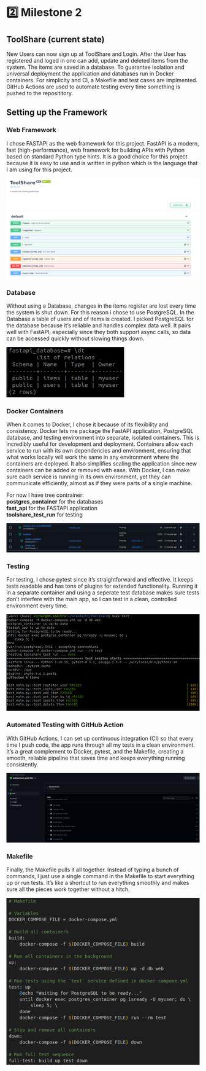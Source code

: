 # :two: Milestone 2

## ToolShare (current state)

New Users can now sign up at ToolShare and Login. After the User has registered and loged in one can add, update and deleted items from the system. The items are saved in a database. To guarantee isolation and universal deployment the application and databases run in Docker containers. For simplicity and CI, a Makefile and test cases are implmented. GitHub Actions are used to automate testing every time something is pushed to the reposititory. 

## Setting up the Framework

### Web Framework
I chose FASTAPI as the web framework for this project. FastAPI is a modern, fast (high-performance), web framework for building APIs with Python based on standard Python type hints. It is a good choice for this project because it is easy to use and is written in python which is the language that I am using for this project.

![alt text](image.png)

### Database 

Without using a Database, changes in the items register are lost every time the system is shut down. For this reason i chose to use PostgreSQL. In the Database a table of users and of items is created. I picked PostgreSQL for the database because it’s reliable and handles complex data well. It pairs well with FastAPI, especially since they both support async calls, so data can be accessed quickly without slowing things down.

![alt text](image-1.png)

### Docker Containers 
When it comes to Docker, I chose it because of its flexibility and consistency. Docker lets me package the FastAPI application, PostgreSQL database, and testing environment into separate, isolated containers. This is incredibly useful for development and deployment. Containers allow each service to run with its own dependencies and environment, ensuring that what works locally will work the same in any environment where the containers are deployed. It also simplifies scaling the application since new containers can be added or removed with ease. With Docker, I can make sure each service is running in its own environment, yet they can communicate efficiently, almost as if they were parts of a single machine.

For now I have tree contrainer: <br>
**postgres_container** for the databases <br>
**fast_api** for the FASTAPI application <br>
**toolshare_test_run** for testing <br>

![alt text](image-2.png)

### Testing

For testing, I chose pytest since it’s straightforward and effective. It keeps tests readable and has tons of plugins for extended functionality. Running it in a separate container and using a seperate test database makes sure tests don’t interfere with the main app, so I can test in a clean, controlled environment every time.

![alt text](image-3.png)

### Automated Testing with GitHub Action

With GitHub Actions, I can set up continuous integration (CI) so that every time I push code, the app runs through all my tests in a clean environment.  It’s a great complement to Docker, pytest, and the Makefile, creating a smooth, reliable pipeline that saves time and keeps everything running consistently.

![alt text](image-5.png)

### Makefile

Finally, the Makefile pulls it all together. Instead of typing a bunch of commands, I just use a single command in the Makefile to start everything up or run tests. It’s like a shortcut to run everything smoothly and makes sure all the pieces work together without a hitch.

![alt text](image-4.png)


